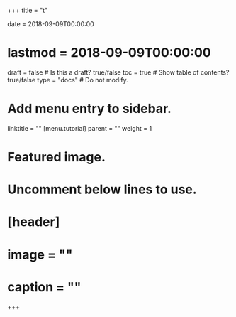 +++
title = "t"

date = 2018-09-09T00:00:00
# lastmod = 2018-09-09T00:00:00

draft = false  # Is this a draft? true/false
toc = true  # Show table of contents? true/false
type = "docs"  # Do not modify.

# Add menu entry to sidebar.
linktitle = ""
[menu.tutorial]
  parent = ""
  weight = 1

# Featured image.
# Uncomment below lines to use.
# [header]
# image = ""
# caption = ""
+++

